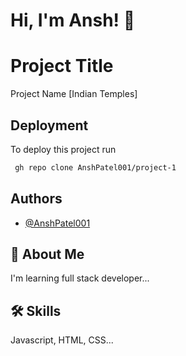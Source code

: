 
# Hi, I'm Ansh! 👋


# Project Title

Project Name [Indian Temples]


## Deployment

To deploy this project run

```bash
 gh repo clone AnshPatel001/project-1
```


## Authors

- [@AnshPatel001](https://github.com/AnshPatel001)


## 🚀 About Me
I'm learning full stack developer...


## 🛠 Skills
Javascript, HTML, CSS...

